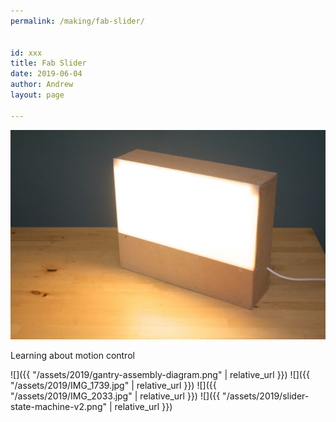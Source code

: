 ```yaml
---
permalink: /making/fab-slider/


id: xxx
title: Fab Slider
date: 2019-06-04
author: Andrew
layout: page

---
```

<img class="border" src="/assets/flickr/5659482040_3e33a97156_b_d.jpg" alt="Complete box, on"     />

Learning about motion control
<!--more-->



![]({{ "/assets/2019/gantry-assembly-diagram.png" | relative_url }})
![]({{ "/assets/2019/IMG_1739.jpg" | relative_url }})
![]({{ "/assets/2019/IMG_2033.jpg" | relative_url }})
![]({{ "/assets/2019/slider-state-machine-v2.png" | relative_url }})
